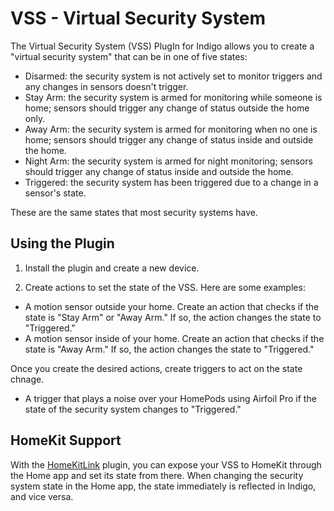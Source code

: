 # VSS - Virtual Security System

The Virtual Security System (VSS) PlugIn for Indigo allows you to create a "virtual security system" that can be in one of five states:

- Disarmed: the security system is not actively set to monitor triggers and any changes in sensors doesn't trigger.
- Stay Arm: the security system is armed for monitoring while someone is home; sensors should trigger any change of status outside the home only.
- Away Arm: the security system is armed for monitoring when no one is home; sensors should trigger any change of status inside and outside the home.
- Night Arm: the security system is armed for night monitoring; sensors should trigger any change of status inside and outside the home.
- Triggered: the security system has been triggered due to a change in a sensor's state.

These are the same states that most security systems have.

## Using the Plugin

1. Install the plugin and create a new device.

2. Create actions to set the state of the VSS. Here are some examples:

  - A motion sensor outside your home. Create an action that checks if the state is "Stay Arm" or "Away Arm." If so, the action changes the state to "Triggered."
  - A motion sensor inside of your home. Create an action that checks if the state is "Away Arm." If so, the action changes the state to "Triggered."

Once you create the desired actions, create triggers to act on the state chnage.

  - A trigger that plays a noise over your HomePods using Airfoil Pro if the state of the security system changes to "Triggered."

## HomeKit Support

With the [HomeKitLink](https://github.com/Ghawken/HomeKitLink-Siri) plugin, you can expose your VSS to HomeKit through the Home app and set its state from there. When changing the security system state in the Home app, the state immediately is reflected in Indigo, and vice versa.

